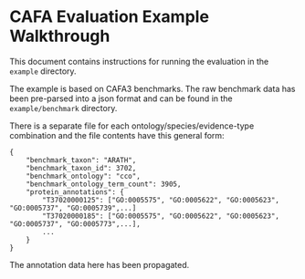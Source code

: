 
# CAFA Evaluation Example Walkthrough

This document contains instructions for running the evaluation in the `example` directory. 

The example is based on CAFA3 benchmarks. The raw benchmark data has been pre-parsed into a json format and can
be found in the `example/benchmark` directory.

There is a separate file for each ontology/species/evidence-type combination and the file contents have this general form:
```
{
    "benchmark_taxon": "ARATH", 
    "benchmark_taxon_id": 3702, 
    "benchmark_ontology": "cco", 
    "benchmark_ontology_term_count": 3905, 
    "protein_annotations": {
        "T37020000125": ["GO:0005575", "GO:0005622", "GO:0005623", "GO:0005737", "GO:0005739",...]
        "T37020000185": ["GO:0005575", "GO:0005622", "GO:0005623", "GO:0005737", "GO:0005773",...],
        ...
    } 
}
```

The annotation data here has been propagated.

